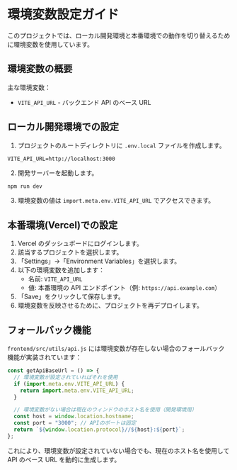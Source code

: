 # 環境変数設定ガイド

このプロジェクトでは、ローカル開発環境と本番環境での動作を切り替えるために環境変数を使用しています。

## 環境変数の概要

主な環境変数：

- `VITE_API_URL` - バックエンド API のベース URL

## ローカル開発環境での設定

1. プロジェクトのルートディレクトリに `.env.local` ファイルを作成します。

```
VITE_API_URL=http://localhost:3000
```

2. 開発サーバーを起動します。

```bash
npm run dev
```

3. 環境変数の値は `import.meta.env.VITE_API_URL` でアクセスできます。

## 本番環境(Vercel)での設定

1. Vercel のダッシュボードにログインします。
2. 該当するプロジェクトを選択します。
3. 「Settings」→「Environment Variables」を選択します。
4. 以下の環境変数を追加します：
   - 名前: `VITE_API_URL`
   - 値: 本番環境の API エンドポイント（例: `https://api.example.com`）
5. 「Save」をクリックして保存します。
6. 環境変数を反映させるために、プロジェクトを再デプロイします。

## フォールバック機能

`frontend/src/utils/api.js` には環境変数が存在しない場合のフォールバック機能が実装されています：

```javascript
const getApiBaseUrl = () => {
  // 環境変数が設定されていればそれを使用
  if (import.meta.env.VITE_API_URL) {
    return import.meta.env.VITE_API_URL;
  }

  // 環境変数がない場合は現在のウィンドウのホスト名を使用（開発環境用）
  const host = window.location.hostname;
  const port = "3000"; // APIのポートは固定
  return `${window.location.protocol}//${host}:${port}`;
};
```

これにより、環境変数が設定されていない場合でも、現在のホスト名を使用して API のベース URL を動的に生成します。

